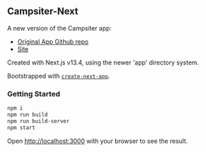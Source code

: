 ## Campsiter-Next

A new version of the Campsiter app:
- [Original App Github repo](https://github.com/eleerogers/campsiter)
- [Site](https://www.campsiter.org/)

Created with Next.js v13.4, using the newer 'app' directory system.

Bootstrapped with [`create-next-app`](https://github.com/vercel/next.js/tree/canary/packages/create-next-app).

### Getting Started

```bash
npm i
npm run build
npm run build-server
npm start
```

Open [http://localhost:3000](http://localhost:3000) with your browser to see the result.
